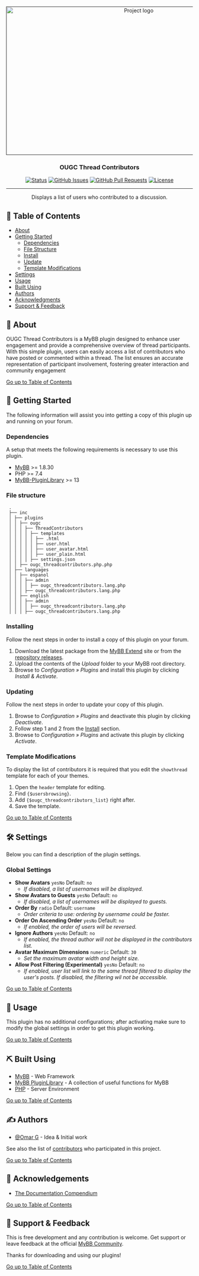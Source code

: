 <p align="center">
    <a href="" rel="noopener">
        <img width="700" height="400" src="https://github.com/OUGC-Network/OUGC-Thread-Contributors/assets/1786584/d5f06e8a-5850-4836-8a83-b7b5b4f2ecf5" alt="Project logo">
    </a>
</p>

<h3 align="center">OUGC Thread Contributors</h3>

<div align="center">

[![Status](https://img.shields.io/badge/status-active-success.svg)]()
[![GitHub Issues](https://img.shields.io/github/issues/OUGC-Network/OUGC-Thread-Contributors.svg)](./issues)
[![GitHub Pull Requests](https://img.shields.io/github/issues-pr/OUGC-Network/OUGC-Thread-Contributors-Media.svg)](./pulls)
[![License](https://img.shields.io/badge/license-GPL-blue)](/LICENSE)

</div>

---

<p align="center"> Displays a list of users who contributed to a discussion.
    <br> 
</p>

## 📜 Table of Contents <a name = "table_of_contents"></a>

- [About](#about)
- [Getting Started](#getting_started)
	- [Dependencies](#dependencies)
	- [File Structure](#file_structure)
	- [Install](#install)
	- [Update](#update)
	- [Template Modifications](#template_modifications)
- [Settings](#settings)
- [Usage](#usage)
- [Built Using](#built_using)
- [Authors](#authors)
- [Acknowledgments](#acknowledgement)
- [Support & Feedback](#support)

## 🚀 About <a name = "about"></a>

OUGC Thread Contributors is a MyBB plugin designed to enhance user engagement and provide a comprehensive overview of thread participants. With this simple plugin, users can easily access a list of contributors who have posted or commented within a thread. The list ensures an accurate representation of participant involvement, fostering greater interaction and community engagement

[Go up to Table of Contents](#table_of_contents)

## 📍 Getting Started <a name = "getting_started"></a>

The following information will assist you into getting a copy of this plugin up and running on your forum.

### Dependencies <a name = "dependencies"></a>

A setup that meets the following requirements is necessary to use this plugin.

- [MyBB](https://mybb.com/) >= 1.8.30
- PHP >= 7.4
- [MyBB-PluginLibrary](https://github.com/frostschutz/MyBB-PluginLibrary) >= 13

### File structure <a name = "file_structure"></a>

  ```
   .
   ├── inc
   │ ├── plugins
   │ │ ├── ougc
   │ │ │ ├── ThreadContributors
   │ │ │ │ ├── templates
   │ │ │ │ │ ├── .html
   │ │ │ │ │ ├── user.html
   │ │ │ │ │ ├── user_avatar.html
   │ │ │ │ │ ├── user_plain.html
   │ │ │ │ ├── settings.json
   │ │ ├── ougc_threadcontributors.php.php
   │ ├── languages
   │ │ ├── espanol
   │ │ │ ├── admin
   │ │ │ │ ├── ougc_threadcontributors.lang.php
   │ │ │ ├── ougc_threadcontributors.lang.php
   │ │ ├── english
   │ │ │ ├── admin
   │ │ │ │ ├── ougc_threadcontributors.lang.php
   │ │ │ ├── ougc_threadcontributors.lang.php
   ```

### Installing <a name = "install"></a>

Follow the next steps in order to install a copy of this plugin on your forum.

1. Download the latest package from the [MyBB Extend](https://community.mybb.com/mods.php?action=view&pid=1361) site or from the [repository releases](https://github.com/OUGC-Network/OUGC-Thread-Contributors/releases/latest).
2. Upload the contents of the _Upload_ folder to your MyBB root directory.
3. Browse to _Configuration » Plugins_ and install this plugin by clicking _Install & Activate_.

### Updating <a name = "update"></a>

Follow the next steps in order to update your copy of this plugin.

1. Browse to _Configuration » Plugins_ and deactivate this plugin by clicking _Deactivate_.
2. Follow step 1 and 2 from the [Install](#install) section.
3. Browse to _Configuration » Plugins_ and activate this plugin by clicking _Activate_.

### Template Modifications <a name = "template_modifications"></a>

To display the list of contributors it is required that you edit the `showthread` template for each of your themes.

1. Open the `header` template for editing.
2. Find `{$usersbrowsing}`.
3. Add `{$ougc_threadcontributors_list}` right after.
4. Save the template.

[Go up to Table of Contents](#table_of_contents)

## 🛠 Settings <a name = "settings"></a>

Below you can find a description of the plugin settings.

### Global Settings

- **Show Avatars** `yesNo` Default: `no`
	- _If disabled, a list of usernames will be displayed._
- **Show Avatars to Guests** `yesNo` Default: `no`
	- _If disabled, a list of usernames will be displayed to guests._
- **Order By** `radio` Default: `username`
	- _Order criteria to use: ordering by username could be faster._
- **Order On Ascending Order** `yesNo` Default: `no`
	- _If enabled, the order of users will be reversed._
- **Ignore Authors** `yesNo` Default: `no`
	- _If enabled, the thread author will not be displayed in the contributors list._
- **Avatar Maximum Dimensions** `numeric` Default: `30`
	- _Set the maximum avatar width and height size._
- **Allow Post Filtering (Experimental)** `yesNo` Default: `no`
	- _If enabled, user list will link to the same thread filtered to display the user's posts. If disabled, the
	  filtering wil not be accessible._

[Go up to Table of Contents](#table_of_contents)

## 📖 Usage <a name="usage"></a>

This plugin has no additional configurations; after activating make sure to modify the global settings in order to get this plugin working.

[Go up to Table of Contents](#table_of_contents)

## ⛏ Built Using <a name = "built_using"></a>

- [MyBB](https://mybb.com/) - Web Framework
- [MyBB PluginLibrary](https://github.com/frostschutz/MyBB-PluginLibrary) - A collection of useful functions for MyBB
- [PHP](https://www.php.net/) - Server Environment

[Go up to Table of Contents](#table_of_contents)

## ✍️ Authors <a name = "authors"></a>

- [@Omar G](https://github.com/Sama34) - Idea & Initial work

See also the list of [contributors](https://github.com/OUGC-Network/OUGC-Thread-Contributors/contributors) who participated in this project.

[Go up to Table of Contents](#table_of_contents)

## 🎉 Acknowledgements <a name = "acknowledgement"></a>

- [The Documentation Compendium](https://github.com/kylelobo/The-Documentation-Compendium)

[Go up to Table of Contents](#table_of_contents)

## 🎈 Support & Feedback <a name="support"></a>

This is free development and any contribution is welcome. Get support or leave feedback at the official [MyBB Community](https://community.mybb.com/thread-227574.html).

Thanks for downloading and using our plugins!

[Go up to Table of Contents](#table_of_contents)